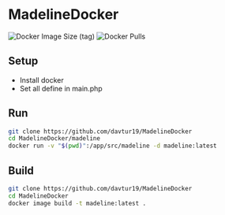 # MadelineDocker
![Docker Image Size (tag)](https://img.shields.io/docker/image-size/davtur19/madeline/latest)
![Docker Pulls](https://img.shields.io/docker/pulls/davtur19/madeline)

## Setup
- Install docker
- Set all define in main.php

## Run
```bash
git clone https://github.com/davtur19/MadelineDocker
cd MadelineDocker/madeline
docker run -v "$(pwd)":/app/src/madeline -d madeline:latest
```

## Build
```bash
git clone https://github.com/davtur19/MadelineDocker
cd MadelineDocker
docker image build -t madeline:latest .
```
